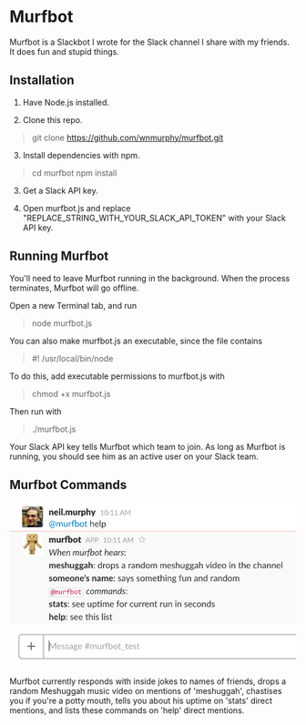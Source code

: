 # Murfbot

Murfbot is a Slackbot I wrote for the Slack channel I share with my friends. It does fun and stupid things.

## Installation

1. Have Node.js installed.

2. Clone this repo.

> git clone https://github.com/wnmurphy/murfbot.git

3. Install dependencies with npm.

> cd murfbot
> npm install

3. Get a Slack API key.

4. Open murfbot.js and replace "REPLACE_STRING_WITH_YOUR_SLACK_API_TOKEN" with your Slack API key.

## Running Murfbot

You'll need to leave Murfbot running in the background. When the process terminates, Murfbot will go offline.

Open a new Terminal tab, and run

> node murfbot.js 

You can also make murfbot.js an executable, since the file contains

> #! /usr/local/bin/node

To do this, add executable permissions to murfbot.js with

> chmod +x murfbot.js

Then run with

> ./murfbot.js

Your Slack API key tells Murfbot which team to join. As long as Murfbot is running, you should see him as an active user on your Slack team.

## Murfbot Commands

![Screenshot of Murfbot help response](github_assets/murfbot_help.png)

Murfbot currently responds with inside jokes to names of friends, drops a random Meshuggah music video on mentions of 'meshuggah', chastises you if you're a potty mouth, tells you about his uptime on 'stats' direct mentions, and lists these commands on 'help' direct mentions.
